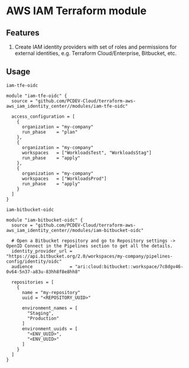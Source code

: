 # AWS IAM Terraform module

## Features
1. Create IAM identity providers with set of roles and permissions for external identities, e.g. Terraform Cloud/Enterprise, Bitbucket, etc.

## Usage

`iam-tfe-oidc`

```hcl
module "iam-tfe-oidc" {
  source = "github.com/PCDEV-Cloud/terraform-aws-aws_iam_identity_center//modules/iam-tfe-oidc"

  access_configuration = [
    {
      organization = "my-company"
      run_phase    = "plan"
    },
    {
      organization = "my-company"
      workspaces   = ["WorkloadsTest", "WorkloadsStag"]
      run_phase    = "apply"
    },
    {
      organization = "my-company"
      workspaces   = ["WorkloadsProd"]
      run_phase    = "apply"
    }
  ]
}
```

`iam-bitbucket-oidc`

```hcl
module "iam-bitbucket-oidc" {
  source = "github.com/PCDEV-Cloud/terraform-aws-aws_iam_identity_center//modules/iam-bitbucket-oidc"

  # Open a Bitbucket repository and go to Repository settings -> OpenID Connect in the Pipelines section to get all the details.
  identity_provider_url = "https://api.bitbucket.org/2.0/workspaces/my-company/pipelines-config/identity/oidc"
  audience              = "ari:cloud:bitbucket::workspace/7c8dgv46-0v64-5n37-a83u-83hh8f8e8hh8"

  repositories = [
    {
      name = "my-repository"
      uuid = "<REPOSITORY_UUID>"

      environment_names = [
        "Staging",
        "Production"
      ]
      environment_uuids = [
        "<ENV_UUID>",
        "<ENV_UUID>"
      ]
    }
  ]
}
```